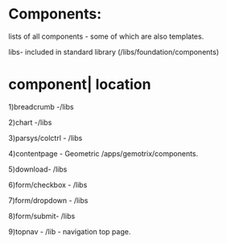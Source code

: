 Components:
===========

lists of all components - some of which are also templates.


libs- included in standard library (/libs/foundation/components) 

component| location
=====================

  1)breadcrumb -/libs
  
  2)chart -/libs
  
  3)parsys/colctrl - /libs
  
  4)contentpage - Geometric /apps/gemotrix/components.
  
  5)download- /libs
  
  6)form/checkbox - /libs
  
  7)form/dropdown - /libs
  
  8)form/submit- /libs
  
  9)topnav - /lib - navigation top page.
